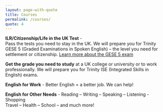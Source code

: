 ```yaml
---
layout: page-with-quote
title: Courses
permalink: /courses/
quote: 4
---
```


**ILR/Citizenship/Life in the UK Test** -	
Pass the tests you need to stay in the UK. We will prepare you for Trinity GESE 5 (Graded Examinations in Spoken English) – the level you need for settlement or citizenship. [Learn more about the GESE 5 exam](http://www.trinitycollege.com/site/?id=3365&action=preview&backTo=index)
	
 **Get the grade you need to study** at a UK college or university or to work professionally. We will prepare you for Trinity ISE (Integrated Skills in English) exams.

**English for Work**	- Better English = a better job.  We can help!

**English for Other Needs**	- Reading – Writing – Speaking – Listening -
Shopping <br>
Travel – Health – School – and much more!